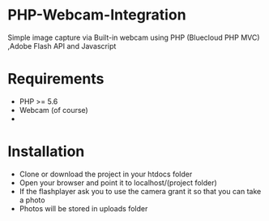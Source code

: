 # PHP-Webcam-Integration
Simple image capture via Built-in webcam using PHP (Bluecloud PHP MVC) ,Adobe Flash API and Javascript

# Requirements
* PHP >= 5.6
* Webcam (of course)
*

# Installation

* Clone or download the project in your htdocs folder
* Open your browser and point it to localhost/(project folder)
* If the flashplayer ask you to use the camera grant it so that you can take a photo
* Photos will be stored in uploads folder

